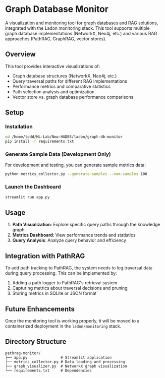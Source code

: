 # Graph Database Monitor

A visualization and monitoring tool for graph databases and RAG solutions, integrated with the Ladon monitoring stack. This tool supports multiple graph database implementations (NetworkX, Neo4j, etc.) and various RAG approaches (PathRAG, GraphRAG, vector stores).

## Overview

This tool provides interactive visualizations of:
- Graph database structures (NetworkX, Neo4j, etc.)
- Query traversal paths for different RAG implementations
- Performance metrics and comparative statistics
- Path selection analysis and optimization
- Vector store vs. graph database performance comparisons

## Setup

### Installation

```bash
cd /home/todd/ML-Lab/New-HADES/ladon/graph-db-monitor
pip install -r requirements.txt
```

### Generate Sample Data (Development Only)

For development and testing, you can generate sample metrics data:

```bash
python metrics_collector.py --generate-samples --num-samples 100
```

### Launch the Dashboard

```bash
streamlit run app.py
```

## Usage

1. **Path Visualization**: Explore specific query paths through the knowledge graph
2. **Metrics Dashboard**: View performance trends and statistics
3. **Query Analysis**: Analyze query behavior and efficiency

## Integration with PathRAG

To add path tracking to PathRAG, the system needs to log traversal data during query processing. This can be implemented by:

1. Adding a path logger to PathRAG's retrieval system
2. Capturing metrics about traversal decisions and pruning
3. Storing metrics in SQLite or JSON format

## Future Enhancements

Once the monitoring tool is working properly, it will be moved to a containerized deployment in the `ladon/monitoring` stack.

## Directory Structure

```
pathrag-monitor/
├── app.py               # Streamlit application
├── metrics_collector.py # Data loading and processing
├── graph_visualizer.py  # NetworkX graph visualization
└── requirements.txt     # Dependencies
```
